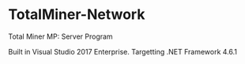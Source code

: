 # TotalMiner-Network
Total Miner MP: Server Program

Built in Visual Studio 2017 Enterprise.  Targetting .NET Framework 4.6.1
